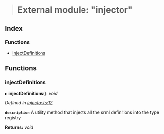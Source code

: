 > # External module: "injector"

## Index

### Functions

* [injectDefinitions](_injector_.md#injectdefinitions)

## Functions

###  injectDefinitions

▸ **injectDefinitions**(): *void*

*Defined in [injector.ts:12](https://github.com/polkadot-js/api/blob/e70f26d/packages/types/src/injector.ts#L12)*

**`description`** A utility method that injects all the srml definitions into the type registry

**Returns:** *void*